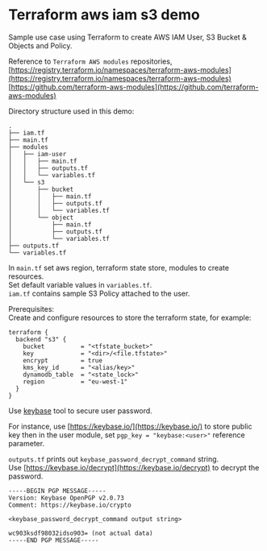 # Terraform aws iam s3 demo



Sample use case using Terraform to create AWS IAM User, S3 Bucket & Objects and Policy.  

Reference to `Terraform AWS modules` repositories,   
[https://registry.terraform.io/namespaces/terraform-aws-modules](https://registry.terraform.io/namespaces/terraform-aws-modules)  
[https://github.com/terraform-aws-modules](https://github.com/terraform-aws-modules)


Directory structure used in this demo:
```
.
├── iam.tf
├── main.tf
├── modules
│   ├── iam-user
│   │   ├── main.tf
│   │   ├── outputs.tf
│   │   └── variables.tf
│   └── s3
│       ├── bucket
│       │   ├── main.tf
│       │   ├── outputs.tf
│       │   └── variables.tf
│       └── object
│           ├── main.tf
│           ├── outputs.tf
│           └── variables.tf
├── outputs.tf
└── variables.tf
```

In `main.tf` set aws region, terraform state store, modules to create resources.  
Set default variable values in `variables.tf`.  
`iam.tf` contains sample S3 Policy attached to the user.  

Prerequisites:  
Create and configure resources to store the terraform state, for example: 
```
terraform {
  backend "s3" {
    bucket          = "<tfstate_bucket>"
    key             = "<dir>/<file.tfstate>"
    encrypt         = true
    kms_key_id      = "<alias/key>"
    dynamodb_table  = "<state_lock>"
    region          = "eu-west-1"
  }
}
```

Use [keybase](https://keybase.io/) tool to secure user password.

For instance, use [https://keybase.io/](https://keybase.io/) to store public key then in the user module, set `pgp_key = "keybase:<user>"` reference parameter.

`outputs.tf` prints out `keybase_password_decrypt_command` string.  
Use [https://keybase.io/decrypt](https://keybase.io/decrypt) to decrypt the password. 

```
-----BEGIN PGP MESSAGE-----
Version: Keybase OpenPGP v2.0.73
Comment: https://keybase.io/crypto

<keybase_password_decrypt_command output string>

wc903ksdf98032idso903= (not actual data)
-----END PGP MESSAGE-----
```



